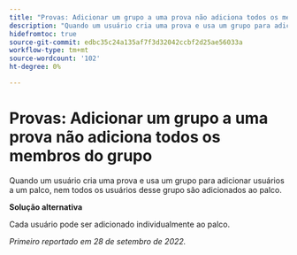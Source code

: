 ```yaml
---
title: "Provas: Adicionar um grupo a uma prova não adiciona todos os membros do grupo"
description: "Quando um usuário cria uma prova e usa um grupo para adicionar usuários a um palco, nem todos os usuários desse grupo são adicionados ao palco."
hidefromtoc: true
source-git-commit: edbc35c24a135af7f3d32042ccbf2d25ae56033a
workflow-type: tm+mt
source-wordcount: '102'
ht-degree: 0%

---
```



# Provas: Adicionar um grupo a uma prova não adiciona todos os membros do grupo

<!--This issue is on the WF and WFP TOCs-->

Quando um usuário cria uma prova e usa um grupo para adicionar usuários a um palco, nem todos os usuários desse grupo são adicionados ao palco.

**Solução alternativa**

Cada usuário pode ser adicionado individualmente ao palco.

_Primeiro reportado em 28 de setembro de 2022._

